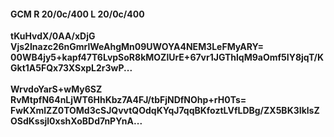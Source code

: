 #### GCM R 20/0c/400 L 20/0c/400
**tKuHvdX/0AA/xDjG**<br/>**Vjs2Inazc26nGmrlWeAhgMn09UWOYA4NEM3LeFMyARY=**<br/>**00WB4jy5+kapf47T6LvpSoR8kMOZlUrE+67vr1JGThlqM9aOmf5IY8jqT/KGkt1A5FQx73XSxpL2r3wP...**<br/><br/>
**WrvdoYarS+wMy6SZ**<br/>**RvMtpfN64nLjWT6HhKbz7A4FJ/tbFjNDfNOhp+rH0Ts=**<br/>**FwKXmlZZ0TOMd3cSJQvvtQOdqKYqJ7qqBKfoztLVfLDBg/ZX5BK3IklsZOSdKssjl0xshXoBDd7nPYnA...**